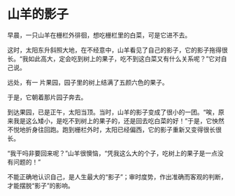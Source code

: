 # 山羊的影子

早晨，一只山羊在栅栏外徘徊，想吃栅栏里的白菜，可是它进不去。 

 这时，太阳东升斜照大地，在不经意中，山羊看见了自己的影子，它的影子拖得很长。“我如此高大，定会吃到树上的果子，吃不到这白菜又有什么关系呢？”它对自己说。  

 远处，有一 
片果园，园子里的树上结满了五颜六色的果子。  

 于是，它朝着那片园子奔去。  

 到达果园，已是正午，太阳当顶。当时，山羊的影子变成了很小的一团。“唉，原来我是这么矮小，是吃不到树上的果子的，还是回去吃白菜的好！”于是，它怏然不悦地折身往回跑。跑到栅栏外时，太阳已经偏西，它的影子重新又变得很长很长。  

 “我干吗非要回来呢？”山羊很懊恼，“凭我这么大的个子，吃树上的果子是一点没有问题的！”  

 不能正确地认识自己，是人生最大的“影子”；审时度势，作出准确而客观的判断，才能摆脱“影子”的影响。
  